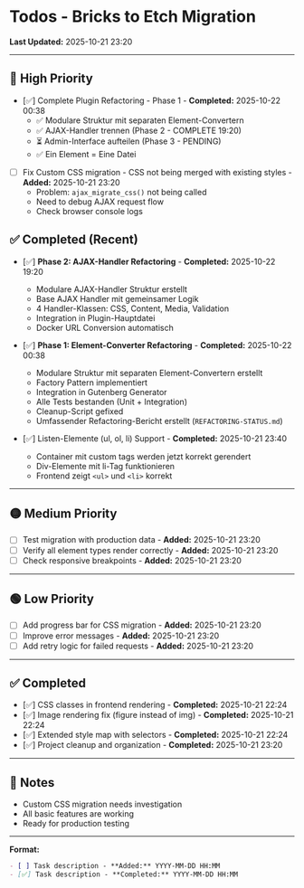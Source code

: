 # Todos - Bricks to Etch Migration

**Last Updated:** 2025-10-21 23:20

---

## 🔴 High Priority

- [✅] Complete Plugin Refactoring - Phase 1 - **Completed:** 2025-10-22 00:38
  - ✅ Modulare Struktur mit separaten Element-Convertern
  - ✅ AJAX-Handler trennen (Phase 2 - COMPLETE 19:20)
  - ⏳ Admin-Interface aufteilen (Phase 3 - PENDING)
  - ✅ Ein Element = Eine Datei

- [ ] Fix Custom CSS migration - CSS not being merged with existing styles - **Added:** 2025-10-21 23:20
  - Problem: `ajax_migrate_css()` not being called
  - Need to debug AJAX request flow
  - Check browser console logs

## ✅ Completed (Recent)

- [✅] **Phase 2: AJAX-Handler Refactoring** - **Completed:** 2025-10-22 19:20
  - Modulare AJAX-Handler Struktur erstellt
  - Base AJAX Handler mit gemeinsamer Logik
  - 4 Handler-Klassen: CSS, Content, Media, Validation
  - Integration in Plugin-Hauptdatei
  - Docker URL Conversion automatisch

- [✅] **Phase 1: Element-Converter Refactoring** - **Completed:** 2025-10-22 00:38
  - Modulare Struktur mit separaten Element-Convertern erstellt
  - Factory Pattern implementiert
  - Integration in Gutenberg Generator
  - Alle Tests bestanden (Unit + Integration)
  - Cleanup-Script gefixed
  - Umfassender Refactoring-Bericht erstellt (`REFACTORING-STATUS.md`)

- [✅] Listen-Elemente (ul, ol, li) Support - **Completed:** 2025-10-21 23:40
  - Container mit custom tags werden jetzt korrekt gerendert
  - Div-Elemente mit li-Tag funktionieren
  - Frontend zeigt `<ul>` und `<li>` korrekt

---

## 🟡 Medium Priority

- [ ] Test migration with production data - **Added:** 2025-10-21 23:20
- [ ] Verify all element types render correctly - **Added:** 2025-10-21 23:20
- [ ] Check responsive breakpoints - **Added:** 2025-10-21 23:20

---

## 🟢 Low Priority

- [ ] Add progress bar for CSS migration - **Added:** 2025-10-21 23:20
- [ ] Improve error messages - **Added:** 2025-10-21 23:20
- [ ] Add retry logic for failed requests - **Added:** 2025-10-21 23:20

---

## ✅ Completed

- [✅] CSS classes in frontend rendering - **Completed:** 2025-10-21 22:24
- [✅] Image rendering fix (figure instead of img) - **Completed:** 2025-10-21 22:24
- [✅] Extended style map with selectors - **Completed:** 2025-10-21 22:24
- [✅] Project cleanup and organization - **Completed:** 2025-10-21 23:20

---

## 📝 Notes

- Custom CSS migration needs investigation
- All basic features are working
- Ready for production testing

---

**Format:**
```markdown
- [ ] Task description - **Added:** YYYY-MM-DD HH:MM
- [✅] Task description - **Completed:** YYYY-MM-DD HH:MM
```
